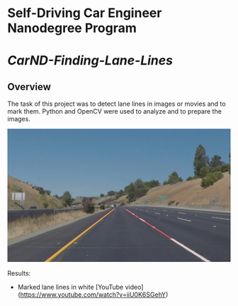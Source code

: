 # Self-Driving Car Engineer Nanodegree Program
# *CarND-Finding-Lane-Lines*

## Overview

The task of this project was to detect lane lines in images or movies and to mark them. Python and OpenCV were used to analyze and to prepare the images.

<p align="center">
<img src="test_image_output/solidYellowCurve2.jpg" height=300 />
</p>

Results:
* Marked lane lines in white  [YouTube video] (https://www.youtube.com/watch?v=iiU0K6SGehY)


